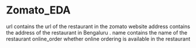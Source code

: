 # Zomato_EDA
 url contains the url of the restaurant in the zomato website   address contains the address of the restaurant in Bengaluru  . name contains the name of the restaurant   online_order whether online ordering is available in the restaurant
